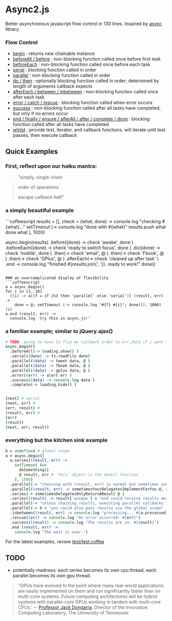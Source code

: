 # Async2.js

Better asynchronous javascript flow control in 130 lines.
Inspired by [async](https://github.com/caolan/async) library.

### Flow Control

* [begin](#begin) : returns new chainable instance
* [beforeAll / before](#beforeEach) : non-blocking function called once before first task
* [beforeEach](#beforeEach) : non-blocking function called once before each task
* [serial](#serial) : blocking function called in order
* [parallel](#parallel) : non-blocking function called in order
* [do / then](#serial) : optionally blocking function called in order; determined by length of arguments callback expects
* [afterEach / between / inbetween](#afterEach) : non-blocking function called once after each task
* [error / catch / rescue](#rescue) : blocking function called when error occurs
* [success](#success) : non-blocking function called after all tasks have completed, but only if no errors occur
* [end / finally / ensure / afterAll / after / complete / done](#end) : blocking function called after all tasks have completed
* [whilst](#whilst) : provide test, iterator, and callback functions. will iterate until test passes, then execute callback

## Quick Examples

### First, reflect upon our haiku mantra:

> "simply, single-chain

> order of operations

> escape callback hell!"

### a simply beautiful example
<a name="begin" />
```coffeescript
results = [],
check = (what, done) ->
  console.log "checking #{what}..."
  setTimeout (->
    console.log "done with #{what}"
    results.push what
    done what
  ), 1000)

async.begin(results)
  .before((done) -> check 'awake', done )
  .beforeEach((done) -> check 'ready to switch focus', done )
  .do((done) -> check 'mobile', done )
  .then(-> check 'email', @ )
  .then(-> check 'Fbook', @ )
  .then(-> check 'GPlus', @ )
  .afterEach(-> check 'cleaned up after task' )
  .end ->
    console.log "finished #{results.join(', ')}. ready to work!"
    done()
```

### an overcomplicated display of flexibility
```coffeescript
a = async.begin()
for i in [1..10]
  ((i) -> a[(f = if i%3 then 'parallel' else 'serial')] (result, err) ->
    done = @; setTimeout (-> console.log "#{f} #{i}"; done()), 1000)(i)
a.end (result, err) ->
  console.log 'try this in async.js!'
```

### a familiar example; similar to jQuery.ajax()
```coffeescript
# TODO: going to have to flip my callback order to err,data if i want to be compatible with node.js core
async.begin()
  .beforeAll(-> loading.show() )
  .serial((done) -> fs.readFile done)
  .parallel((data) -> tweet data, @ )
  .parallel((data) -> fbook data, @ )
  .parallel((data) -> gplus data, @ )
  .error((err) -> alert err )
  .success((data) -> console.log data )
  .complete(-> loading.hide() )


(next) # serial
(next, err) #
(err, result) #
(result, err) #
(err)
(result)
(next, err, result)

```

### everything but the kitchen sink example
```coffeescript
b = undefined # global scope
a = async.begin()
  a.series((result, err) ->
    setTimeout (=>
      doSomething()
      @ result, err # `this` object is the done() function
    ), 1000)
  .parallel(-> "chaining with (result, err) is normal but sometimes you don't care." )
  .parallel((result, err) -> sometimesYourDelegatesImplementForYou @, result, err )
  .series(-> sometimesDelegatesOnlyReturnAResult @ )
  .series((result) -> result['unique'] = "end could receive results merged inside the chain"; @ result )
  .parallel(-> "unless chaining results, executing parallel callbacks is only required if errors occur." )
  .parallel(-> b = "you could also pass results via the global scope" )
  .inbetween((result, err) -> console.log "processing... #{a.processed} of #{a.beginning_length} or #{a.processed / a.beginning_length * 100}% complete")
  .rescue((err) -> console.log "An error occurred: #{err}")
  .success((result) -> console.log "The results are in: #{result}")
  .end (result, err) ->
    console.log "The wait is over.")
```

For the latest examples, review [test/test.coffee]()

TODO
----

* potentially madness: each series becomes its own cpu thread, each parallel becomes its own gpu thread.

> "GPUs have evolved to the point where many real-world applications are easily implemented on them and run significantly faster than on multi-core systems. Future computing architectures will be hybrid systems with parallel-core GPUs working in tandem with multi-core CPUs.'
-- [Professor Jack Dongarra](http://www.nvidia.com/object/what-is-gpu-computing.html),
Director of the Innovative Computing Laboratory,
The University of Tennessee
